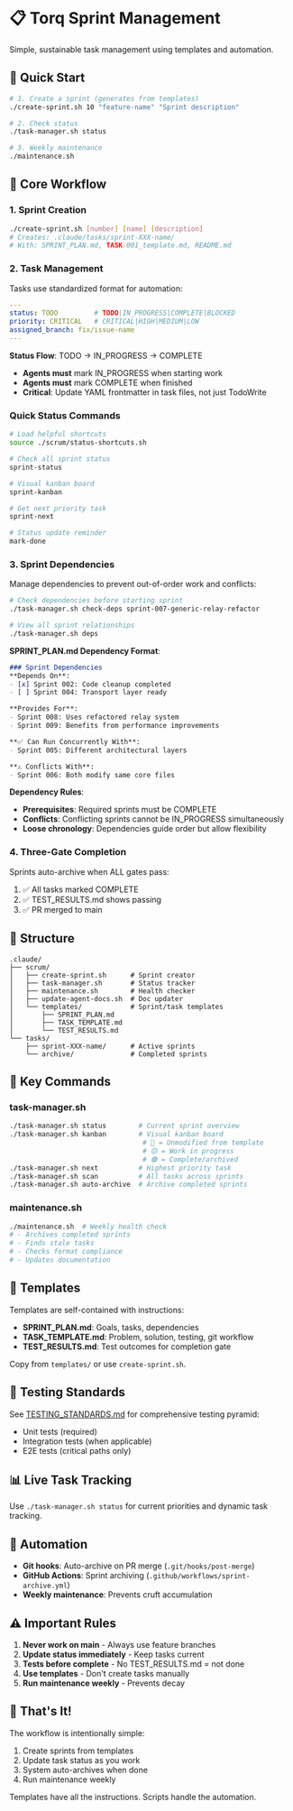 # 📋 Torq Sprint Management

Simple, sustainable task management using templates and automation.

## 🚀 Quick Start

```bash
# 1. Create a sprint (generates from templates)
./create-sprint.sh 10 "feature-name" "Sprint description"

# 2. Check status
./task-manager.sh status

# 3. Weekly maintenance
./maintenance.sh
```

## 📐 Core Workflow

### 1. Sprint Creation
```bash
./create-sprint.sh [number] [name] [description]
# Creates: .claude/tasks/sprint-XXX-name/
# With: SPRINT_PLAN.md, TASK-001_template.md, README.md
```

### 2. Task Management
Tasks use standardized format for automation:
```yaml
---
status: TODO         # TODO|IN_PROGRESS|COMPLETE|BLOCKED
priority: CRITICAL   # CRITICAL|HIGH|MEDIUM|LOW
assigned_branch: fix/issue-name
---
```

**Status Flow**: TODO → IN_PROGRESS → COMPLETE
- **Agents must** mark IN_PROGRESS when starting work  
- **Agents must** mark COMPLETE when finished
- **Critical**: Update YAML frontmatter in task files, not just TodoWrite

### Quick Status Commands
```bash
# Load helpful shortcuts
source ./scrum/status-shortcuts.sh

# Check all sprint status
sprint-status

# Visual kanban board
sprint-kanban

# Get next priority task
sprint-next

# Status update reminder
mark-done
```

### 3. Sprint Dependencies
Manage dependencies to prevent out-of-order work and conflicts:

```bash
# Check dependencies before starting sprint
./task-manager.sh check-deps sprint-007-generic-relay-refactor

# View all sprint relationships
./task-manager.sh deps
```

**SPRINT_PLAN.md Dependency Format**:
```markdown
### Sprint Dependencies
**Depends On**: 
- [x] Sprint 002: Code cleanup completed
- [ ] Sprint 004: Transport layer ready

**Provides For**:
- Sprint 008: Uses refactored relay system
- Sprint 009: Benefits from performance improvements

**✅ Can Run Concurrently With**:
- Sprint 005: Different architectural layers

**⚠️ Conflicts With**:
- Sprint 006: Both modify same core files
```

**Dependency Rules**:
- **Prerequisites**: Required sprints must be COMPLETE
- **Conflicts**: Conflicting sprints cannot be IN_PROGRESS simultaneously  
- **Loose chronology**: Dependencies guide order but allow flexibility

### 4. Three-Gate Completion
Sprints auto-archive when ALL gates pass:
1. ✅ All tasks marked COMPLETE
2. ✅ TEST_RESULTS.md shows passing
3. ✅ PR merged to main

## 📁 Structure

```
.claude/
├── scrum/
│   ├── create-sprint.sh      # Sprint creator
│   ├── task-manager.sh       # Status tracker
│   ├── maintenance.sh        # Health checker
│   ├── update-agent-docs.sh  # Doc updater
│   └── templates/            # Sprint/task templates
│       ├── SPRINT_PLAN.md
│       ├── TASK_TEMPLATE.md
│       └── TEST_RESULTS.md
└── tasks/
    ├── sprint-XXX-name/      # Active sprints
    └── archive/              # Completed sprints
```

## 🔧 Key Commands

### task-manager.sh
```bash
./task-manager.sh status        # Current sprint overview
./task-manager.sh kanban        # Visual kanban board
                                 # 🔴 = Unmodified from template
                                 # 🟡 = Work in progress  
                                 # 🟢 = Complete/archived
./task-manager.sh next          # Highest priority task
./task-manager.sh scan          # All tasks across sprints
./task-manager.sh auto-archive  # Archive completed sprints
```

### maintenance.sh
```bash
./maintenance.sh  # Weekly health check
# - Archives completed sprints
# - Finds stale tasks
# - Checks format compliance
# - Updates documentation
```

## 📝 Templates

Templates are self-contained with instructions:

- **SPRINT_PLAN.md**: Goals, tasks, dependencies
- **TASK_TEMPLATE.md**: Problem, solution, testing, git workflow
- **TEST_RESULTS.md**: Test outcomes for completion gate

Copy from `templates/` or use `create-sprint.sh`.

## 🧪 Testing Standards

See [TESTING_STANDARDS.md](TESTING_STANDARDS.md) for comprehensive testing pyramid:
- Unit tests (required)
- Integration tests (when applicable)
- E2E tests (critical paths only)

## 📊 Live Task Tracking

Use `./task-manager.sh status` for current priorities and dynamic task tracking.

## 🔄 Automation

- **Git hooks**: Auto-archive on PR merge (`.git/hooks/post-merge`)
- **GitHub Actions**: Sprint archiving (`.github/workflows/sprint-archive.yml`)
- **Weekly maintenance**: Prevents cruft accumulation

## ⚠️ Important Rules

1. **Never work on main** - Always use feature branches
2. **Update status immediately** - Keep tasks current
3. **Tests before complete** - No TEST_RESULTS.md = not done
4. **Use templates** - Don't create tasks manually
5. **Run maintenance weekly** - Prevents decay

## 🎯 That's It!

The workflow is intentionally simple:
1. Create sprints from templates
2. Update task status as you work
3. System auto-archives when done
4. Run maintenance weekly

Templates have all the instructions. Scripts handle the automation.